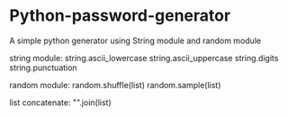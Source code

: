# Python-password-generator
A simple python generator using String module and random module

string module: 
string.ascii_lowercase
string.ascii_uppercase
string.digits
string.punctuation

random module:
random.shuffle(list)
random.sample(list)

list concatenate:
"".join(list)
